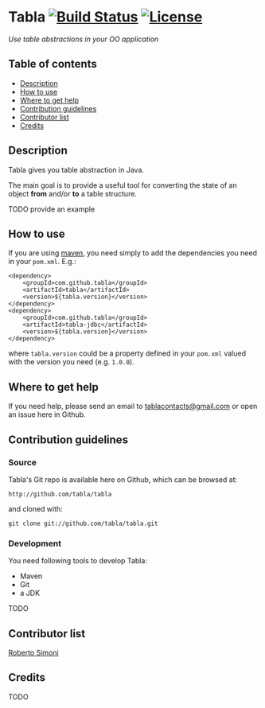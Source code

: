 # Tabla [![Build Status](https://travis-ci.org/tabla/tabla.png?branch=master)](https://travis-ci.org/tabla/tabla) [![License](http://upload.wikimedia.org/wikipedia/commons/3/36/License_icon-mit-2.png)](http://opensource.org/licenses/MIT)

_Use table abstractions in your OO application_


## Table of contents

* [Description](#description)
* [How to use](#how-to-use)
* [Where to get help](#where-to-get-help)
* [Contribution guidelines](#contribution-guidelines)
* [Contributor list](#contributor-list)
* [Credits](#credits)


## <a name="description"></a>Description

Tabla gives you table abstraction in Java.

The main goal is to provide a useful tool for converting the state of an object **from** and/or **to** a table structure.

TODO provide an example


## <a name="how-to-use"></a>How to use

If you are using [maven](http://maven.apache.org), you need simply to add the dependencies you need in your `pom.xml`. E.g.:

    <dependency>
        <groupId>com.github.tabla</groupId>
        <artifactId>tabla</artifactId>
        <version>${tabla.version}</version>
    </dependency>
    <dependency>
        <groupId>com.github.tabla</groupId>
        <artifactId>tabla-jdbc</artifactId>
        <version>${tabla.version}</version>
    </dependency>

where `tabla.version` could be a property defined in your `pom.xml` valued with the version you need (e.g. `1.0.0`).


## <a name="where-to-get-help"></a> Where to get help

If you need help, please send an email to tablacontacts@gmail.com or open an issue here in Github.


## <a name="contribution-guidelines"></a> Contribution guidelines

### Source

Tabla's Git repo is available here on Github, which can be browsed at:

    http://github.com/tabla/tabla

and cloned with:

    git clone git://github.com/tabla/tabla.git


### Development

You need following tools to develop Tabla:

* Maven
* Git
* a JDK

TODO


## <a name="contributor-list"></a> Contributor list

[Roberto Simoni](mailto:rsimoni.job@gmail.com)


## <a name="credits"></a> Credits

TODO
